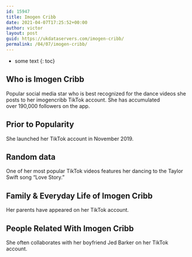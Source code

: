 ```yaml
---
id: 15947
title: Imogen Cribb
date: 2021-04-07T17:25:52+00:00
author: victor
layout: post
guid: https://ukdataservers.com/imogen-cribb/
permalink: /04/07/imogen-cribb/
---
```


* some text
{: toc}


## Who is Imogen Cribb



Popular social media star who is best recognized for the dance videos she posts to her imogencribb TikTok account. She has accumulated over 190,000 followers on the app. 

                
                
                
## Prior to Popularity



She launched her TikTok account in November 2019. 

                
                
                
## Random data



One of her most popular TikTok videos features her dancing to the Taylor Swift song &#8220;Love Story.&#8221;

                
                
                
## Family & Everyday Life of Imogen Cribb



Her parents have appeared on her TikTok account. 

                
                
                
## People Related With Imogen Cribb



She often collaborates with her boyfriend Jed Barker on her TikTok account. 

                
              
            
          
          
          